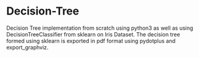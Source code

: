 # Decision-Tree

Decision Tree implementation from scratch using python3 as well as using DecisionTreeClassifier from sklearn on Iris Dataset.
The decision tree formed using sklearn is exported in pdf format using pydotplus and export_graphviz.

